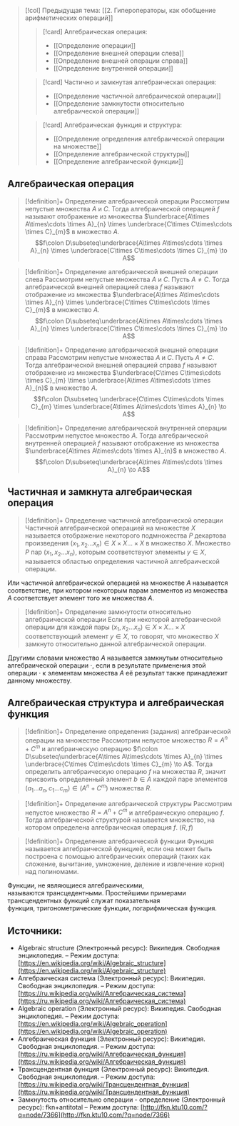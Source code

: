 > [!col] Предыдущая тема: [[2. Гипероператоры, как обобщение арифметических операций]]
>> [!card] Алгебраическая операция:
>> * [[Определение операции]]
>> * [[Определение внешней операции слева]]
>> * [[Определение внешней операции справа]]
>> * [[Определение внутренней операции]]
>
>> [!card] Частично и замкнутая алгебраическая операция:
>>* [[Определение частичной алгебраической операции]]
>>* [[Определение замкнутости относительно алгебраической операции]]
>
>> [!card] Алгебраическая функция и структура:
>>* [[Определение определения алгебраической операции на множестве]]
>>* [[Определение алгебраической структуры]]
>>* [[Определение алгебраической функции]]
## Алгебраическая операция
> [!definition]+ Определение aлгебраической операции
> Рассмотрим непустые множества $A$ и $C$. Тогда aлгебраической операцией $f$ называют отображение из множества $\underbrace{A\times A\times\cdots \times A}_{n} \times \underbrace{C\times C\times\cdots \times C}_{m}$ в множество $A$.
> $$f\colon D\subseteq\underbrace{A\times A\times\cdots \times A}_{n} \times \underbrace{C\times C\times\cdots \times C}_{m} \to A$$

> [!definition]+ Определение aлгебраической внешней операции слева
> Рассмотрим непустые множества $A$ и $C$. Пусть $A \not = C$. Тогда aлгебраической внешней операцией слева $f$ называют отображение из множества $\underbrace{A\times A\times\cdots \times A}_{n} \times \underbrace{C\times C\times\cdots \times C}_{m}$ в множество $A$.
> $$f\colon D\subseteq\underbrace{A\times A\times\cdots \times A}_{n} \times \underbrace{C\times C\times\cdots \times C}_{m} \to A$$

> [!definition]+ Определение aлгебраической внешней операции справа
> Рассмотрим непустые множества $A$ и $C$. Пусть $A \not = C$. Тогда aлгебраической внешней операцией справа $f$ называют отображение из множества $\underbrace{C\times C\times\cdots \times C}_{m} \times \underbrace{A\times A\times\cdots \times A}_{n}$ в множество $A$.
> $$f\colon D\subseteq \underbrace{C\times C\times\cdots \times C}_{m} \times \underbrace{A\times A\times\cdots \times A}_{n} \to A$$

> [!definition]+ Определение aлгебраической внутренней операции
> Рассмотрим непустое множество $A$. Тогда aлгебраической внутренней операцией $f$ называют отображение из множества $\underbrace{A\times A\times\cdots \times A}_{n}$ в множество $A$.
> $$f\colon D\subseteq\underbrace{A\times A\times\cdots \times A}_{n} \to A$$

## Частичная и замкнута алгебраическая операция 
> [!definition]+ Определение частичной алгебраической операции
> Частичной алгебраической операцией на множестве $X$ называется отображение некоторого подмножества $P$ декартова произведения $(x_1, x_2 ... x_n) \in X \times X ... \times X$ в множество $X$. Множество $P$ пар $(x_1, x_2 ... x_n)$, которым соответствуют элементы $y \in X$, называется областью определения частичной алгебраической операции.

Или частичной алгебраической операцией на множестве $A$ называется соответствие, при котором некоторым парам элементов из множества $A$ соответствует элемент того же множества $A$.

> [!definition]+ Определение замкнутости относительно алгебраической операции
> Если при некоторой алгебраической операции для каждой пары $(x_1, x_2 ... x_n) \in X \times X ... \times X$ соответствующий элемент $y \in X$, то говорят, что множество $X$ замкнуто относительно данной алгебраической операции.

Другими словами множество $A$ называется замкнутым относительно алгебраической операции $\cdot$, если в результате применения этой операции $\cdot$ к элементам множества $A$ её результат также принадлежит данному множеству.  

## Алгебраическая структура и алгебраическая функция
> [!definition]+ Определение определения (задания) алгебраической операции на множестве
> Рассмотрим непустое множество $R = A^n + C^m$ и алгебраическую операцию $f\colon D\subseteq\underbrace{A\times A\times\cdots \times A}_{n} \times \underbrace{C\times C\times\cdots \times C}_{m} \to A$. Тогда определить алгебраическую операцию $f$ на множества $R$, значит присвоить определенный элемент $b \in A$ каждой паре элементов $(a_1 ... a_n, c_1 ... c_m) \in (A^n + C^m)$ множества $R$.

> [!definition]+ Определение алгебраической структуры
> Рассмотрим непустое множество $R = A^n + C^m$ и алгебраическую операцию $f$. Тогда алгебраической структурой называется множество, на котором определена алгебраическая операция $f$. 
> $(R,f)$

> [!definition]+ Определение алгебраической функции
> Функция называется алгебраической функцией, если она может быть построена с помощью алгебраических операций (таких как сложение, вычитание, умножение, деление и извлечение корня) над полиномами.

Функции, не являющиеся алгебраическими, называются трансцедентными. Простейшими примерами трансцендентных функций служат показательная функция, тригонометрические функции, логарифмическая функция.  

## Источники:
* Algebraic structure (Электронный ресурс): Википедия. Свободная энциклопедия. – Режим доступа: [https://en.wikipedia.org/wiki/Algebraic_structure](https://en.wikipedia.org/wiki/Algebraic_structure)
* Алгебраическая система (Электронный ресурс): Википедия. Свободная энциклопедия. – Режим доступа: [https://ru.wikipedia.org/wiki/Алгебраическая_система](https://ru.wikipedia.org/wiki/Алгебраическая_система)
* Algebraic operation (Электронный ресурс): Википедия. Свободная энциклопедия. – Режим доступа: [https://en.wikipedia.org/wiki/Algebraic_operation](https://en.wikipedia.org/wiki/Algebraic_operation)
* Алгебраическая функция (Электронный ресурс): Википедия. Свободная энциклопедия. – Режим доступа: [https://ru.wikipedia.org/wiki/Алгебраическая_функция](https://ru.wikipedia.org/wiki/Алгебраическая_функция)
* Трансцендентная функция (Электронный ресурс): Википедия. Свободная энциклопедия. – Режим доступа: [https://ru.wikipedia.org/wiki/Трансцендентная_функция](https://ru.wikipedia.org/wiki/Трансцендентная_функция)
* Замкнутость относительно операции - определение (Электронный ресурс): fkn+antitotal – Режим доступа: [http://fkn.ktu10.com/?q=node/7366](http://fkn.ktu10.com/?q=node/7366)